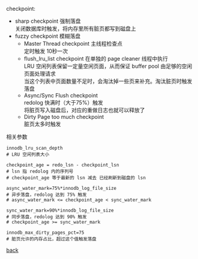 checkpoint:  
- sharp checkpoint 强制落盘  
关闭数据库时触发，将内存里所有脏页都写到磁盘上  
- fuzzy checkpoint 模糊落盘  
    - Master Thread checkpoint 主线程检查点  
    定时触发 10秒一次  
    - flush_lru_list checkpoint
    在单独的 page cleaner 线程中执行  
    LRU 空闲列表保留一定量空闲页面，从而保证 buffer pool 由足够的空闲页面处理请求  
    当这个列表中页面数量不足时，会淘汰掉一些页来补充。淘汰脏页时触发落盘  
    - Async/Sync Flush checkpoint  
    redolog 快满时（大于75%）触发  
    将脏页写入磁盘后，对应的重做日志也就可以释放了  
    - Dirty Page too much checkpoint  
    脏页太多时触发  

相关参数  
```
innodb_lru_scan_depth  
# LRU 空闲列表大小  

checkpoint_age = redo_lsn - checkpoint_lsn  
# lsn 指 redolog 内的序列号  
# checkpoint_age 等于最新的 lsn 减去 已经刷新到磁盘的 lsn

async_water_mark=75%*innodb_log_file_size  
# 异步落盘，redolog 达到 75% 触发  
# async_water_mark <= checkpoint_age < sync_water_mark

sync_water_mark=90%*innodb_log_file_size
# 同步落盘，redolog 达到 90% 触发
# checkpoint_age >= sync_water_mark

innodb_max_dirty_pages_pct=75  
# 脏页允许的内存占比，超过这个值触发落盘  
```

[back](../1.md)  